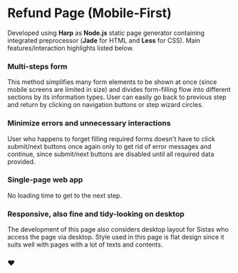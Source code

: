 # Refund Page (Mobile-First)
Developed using **Harp** as **Node.js** static page generator containing integrated preprocessor (**Jade** for HTML and **Less** for CSS).
Main features/interaction highlights listed below.
### Multi-steps form
This method simplifies many form elements to be shown at once (since mobile screens are limited in size) and divides form-filling flow into different sections by its information types. User can easily go back to previous step and return by clicking on navigation buttons or step wizard circles.
### Minimize errors and unnecessary interactions
User who happens to forget filling required forms doesn't have to click submit/next buttons once again only to get rid of error messages and continue, since submit/next buttons are disabled until all required data provided.
### Single-page web app
No loading time to get to the next step.
### Responsive, also fine and tidy-looking on desktop
The development of this page also considers desktop layout for Sistas who access the page via desktop. Style used in this page is flat design since it suits well with pages with a lot of texts and contents.
### :heart:
